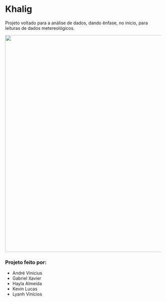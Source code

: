# Khalig

Projeto voltado para a análise de dados, dando ênfase, no ínicio, para leituras de dados metereológicos.

<div align="center">
<img src="https://user-images.githubusercontent.com/93950853/140828507-f2764517-2752-4580-8dbd-7ef7852b44f3.png" width="700px" />
</div>

### Projeto feito por:

* André Vinicius
* Gabriel Xavier
* Hayla Almeida
* Kevin Lucas
* Lyanh Vinícios
